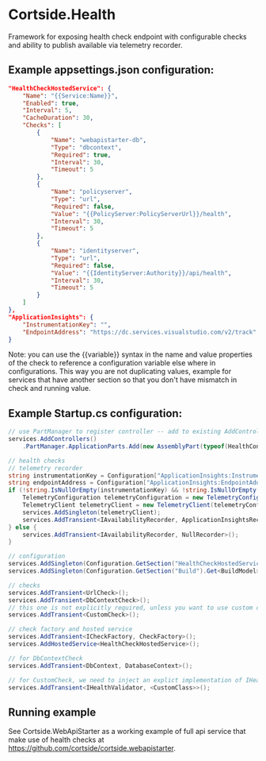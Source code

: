 # Cortside.Health
Framework for exposing health check  endpoint with configurable checks and ability to publish available via telemetry recorder.

## Example appsettings.json configuration:
```json
"HealthCheckHostedService": {
    "Name": "{{Service:Name}}",
    "Enabled": true,
    "Interval": 5,
    "CacheDuration": 30,
    "Checks": [
        {
            "Name": "webapistarter-db",
            "Type": "dbcontext",
            "Required": true,
            "Interval": 30,
            "Timeout": 5
        },
        {
            "Name": "policyserver",
            "Type": "url",
            "Required": false,
            "Value": "{{PolicyServer:PolicyServerUrl}}/health",
            "Interval": 30,
            "Timeout": 5
        },
        {
            "Name": "identityserver",
            "Type": "url",
            "Required": false,
            "Value": "{{IdentityServer:Authority}}/api/health",
            "Interval": 30,
            "Timeout": 5
        }
    ]
},
"ApplicationInsights": {
    "InstrumentationKey": "",
    "EndpointAddress": "https://dc.services.visualstudio.com/v2/track"
}
```
Note: you can use the {{variable}} syntax in the name and value properties of the check to reference a configuration variable else where in configurations.  This way you are not duplicating values, example for services that have another section so that you don't have mismatch in check and running value.

## Example Startup.cs configuration:
```csharp
// use PartManager to register controller -- add to existing AddControllers call
services.AddControllers()
    .PartManager.ApplicationParts.Add(new AssemblyPart(typeof(HealthController).Assembly));

// health checks
// telemetry recorder
string instrumentationKey = Configuration["ApplicationInsights:InstrumentationKey"];
string endpointAddress = Configuration["ApplicationInsights:EndpointAddress"];
if (!string.IsNullOrEmpty(instrumentationKey) && !string.IsNullOrEmpty(endpointAddress)) {
    TelemetryConfiguration telemetryConfiguration = new TelemetryConfiguration(instrumentationKey, new InMemoryChannel { EndpointAddress = endpointAddress });
    TelemetryClient telemetryClient = new TelemetryClient(telemetryConfiguration);
    services.AddSingleton(telemetryClient);
    services.AddTransient<IAvailabilityRecorder, ApplicationInsightsRecorder>();
} else {
    services.AddTransient<IAvailabilityRecorder, NullRecorder>();
}

// configuration
services.AddSingleton(Configuration.GetSection("HealthCheckHostedService").Get<HealthCheckServiceConfiguration>());
services.AddSingleton(Configuration.GetSection("Build").Get<BuildModel>());

// checks
services.AddTransient<UrlCheck>();
services.AddTransient<DbContextCheck>();
// this one is not explicitly required, unless you want to use custom checks
services.AddTransient<CustomCheck>();

// check factory and hosted service
services.AddTransient<ICheckFactory, CheckFactory>();
services.AddHostedService<HealthCheckHostedService>();

// for DbContextCheck
services.AddTransient<DbContext, DatabaseContext>();

// for CustomCheck, we need to inject an explict implementation of IHealthValidator, to make sure that it is resolved as expected
services.AddTransient<IHealthValidator, <CustomClass>>();
```

## Running example
See Cortside.WebApiStarter as a working example of full api service that make use of health checks at https://github.com/cortside/cortside.webapistarter.